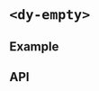 # `<dy-empty>`

## Example

<gbp-example
  name="dy-empty"
  src="https://jspm.dev/duoyun-ui/elements/empty"></gbp-example>

## API

<gbp-api src="/src/elements/empty.ts"></gbp-api>
